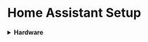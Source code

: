 # Home Assistant Setup

<details>
<summary>
<b>Hardware</b>
</summary>
<p><a href="https://www.newegg.com/Product/ProductList.aspx?Description=nuc7i5bnh&Submit=ENE">
  Intel NUC</a></p>
</details>
